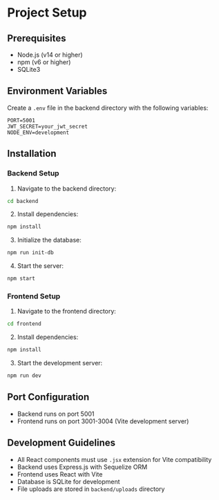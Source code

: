# Project Setup

## Prerequisites
- Node.js (v14 or higher)
- npm (v6 or higher)
- SQLite3

## Environment Variables
Create a `.env` file in the backend directory with the following variables:
```
PORT=5001
JWT_SECRET=your_jwt_secret
NODE_ENV=development
```

## Installation

### Backend Setup
1. Navigate to the backend directory:
```bash
cd backend
```

2. Install dependencies:
```bash
npm install
```

3. Initialize the database:
```bash
npm run init-db
```

4. Start the server:
```bash
npm start
```

### Frontend Setup
1. Navigate to the frontend directory:
```bash
cd frontend
```

2. Install dependencies:
```bash
npm install
```

3. Start the development server:
```bash
npm run dev
```

## Port Configuration
- Backend runs on port 5001
- Frontend runs on port 3001-3004 (Vite development server)

## Development Guidelines
- All React components must use `.jsx` extension for Vite compatibility
- Backend uses Express.js with Sequelize ORM
- Frontend uses React with Vite
- Database is SQLite for development
- File uploads are stored in `backend/uploads` directory 